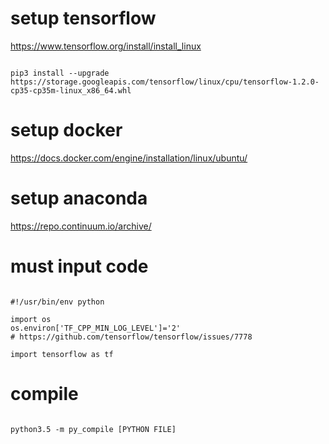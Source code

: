 # setup tensorflow

<https://www.tensorflow.org/install/install_linux>

<pre><code>
pip3 install --upgrade https://storage.googleapis.com/tensorflow/linux/cpu/tensorflow-1.2.0-cp35-cp35m-linux_x86_64.whl
</code></pre>

# setup docker

<https://docs.docker.com/engine/installation/linux/ubuntu/>

# setup anaconda

<https://repo.continuum.io/archive/>

# must input code

<pre><code>
#!/usr/bin/env python

import os
os.environ['TF_CPP_MIN_LOG_LEVEL']='2' 
# https://github.com/tensorflow/tensorflow/issues/7778

import tensorflow as tf
</code></pre>
# compile

<pre><code>
python3.5 -m py_compile [PYTHON FILE]
</code></pre>
